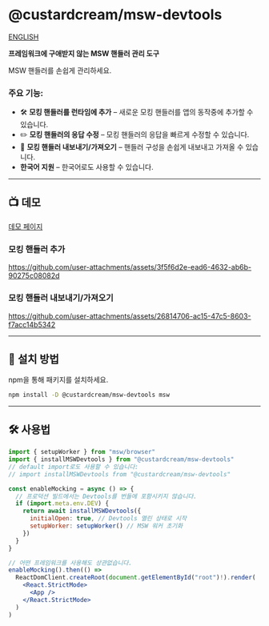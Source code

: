 # @custardcream/msw-devtools

[ENGLISH](../README.md)

**프레임워크에 구애받지 않는 MSW 핸들러 관리 도구**

MSW 핸들러를 손쉽게 관리하세요.

### 주요 기능:

- 🛠 **모킹 핸들러를 런타임에 추가** – 새로운 모킹 핸들러를 앱의 동작중에 추가할 수 있습니다.
- ✏️ **모킹 핸들러의 응답 수정** – 모킹 핸들러의 응답을 빠르게 수정할 수 있습니다.
- 🔄 **모킹 핸들러 내보내기/가져오기** – 핸들러 구성을 손쉽게 내보내고 가져올 수 있습니다.
- **한국어 지원** – 한국어로도 사용할 수 있습니다.

---

## 📺 데모

[데모 페이지](https://msw-devtools.vercel.app/)

### 모킹 핸들러 추가

https://github.com/user-attachments/assets/3f5f6d2e-ead6-4632-ab6b-90275c08082d

### 모킹 핸들러 내보내기/가져오기

https://github.com/user-attachments/assets/26814706-ac15-47c5-8603-f7acc14b5342

---

## 🚀 설치 방법

npm을 통해 패키지를 설치하세요.

```bash
npm install -D @custardcream/msw-devtools msw
```

---

## 🛠 사용법

```jsx
import { setupWorker } from "msw/browser"
import { installMSWDevtools } from "@custardcream/msw-devtools"
// default import로도 사용할 수 있습니다:
// import installMSWDevtools from "@custardcream/msw-devtools"

const enableMocking = async () => {
  // 프로덕션 빌드에서는 Devtools를 번들에 포함시키지 않습니다.
  if (import.meta.env.DEV) {
    return await installMSWDevtools({
      initialOpen: true, // Devtools 열린 상태로 시작
      setupWorker: setupWorker() // MSW 워커 초기화
    })
  }
}

// 어떤 프레임워크를 사용해도 상관없습니다.
enableMocking().then(() =>
  ReactDomClient.createRoot(document.getElementById("root")!).render(
    <React.StrictMode>
      <App />
    </React.StrictMode>
  )
)
```
